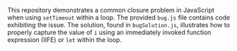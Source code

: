 This repository demonstrates a common closure problem in JavaScript when using `setTimeout` within a loop.  The provided `bug.js` file contains code exhibiting the issue.  The solution, found in `bugSolution.js`, illustrates how to properly capture the value of `i` using an immediately invoked function expression (IIFE) or `let` within the loop.